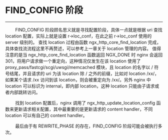 # FIND_CONFIG 阶段
***

&emsp;&emsp;
FIND_CONFIG 阶段顾名思义就是寻找配置阶段，具体一点就是根据 uri 查找 location 配置，实际上就是设置 r->loc_conf，在此之前 r->loc_conf 使用的 server 级别的。
查找 location 过程由函数 ngx_http_core_find_location 完成，具体查找流流程这里不再赘述，可以参考上一章关于 location 管理的内容。
值得注意的是当 ngx_http_core_find_location 函数返回 NGX_DONE 时 nginx 会返回 301，将用户请求做一个重定向，这种情况仅发生在该 location 使用了 proxy_pass/fastcgi/scgi/uwsgi/memcached 模块，且 location 的名字以 / 符号结尾，并且请求的 uri 为该 location 除 / 之外的前缀，比如对 location /xx/，如果某个请求 /xx 访问到该 location，则会被重定向为 /xx/。另外 nginx 中 location 可以标识为 internal，即内部 location，这种 location 只能由子请求或者内部跳转访问。

&emsp;&emsp;
找到 location 配置后，nginx 调用了 ngx_http_update_location_config 函数来更新请求相关配置，其中最重要的是更新请求的 content handler，不同 location 可以有自己的 content handler。

&emsp;&emsp;
最后由于有 REWRITE_PHASE 的存在，FIND_CONFIG 阶段可能会被执行多次。